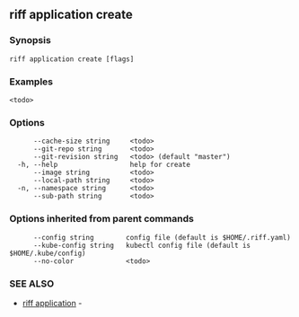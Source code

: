 ## riff application create

<todo>

### Synopsis

<todo>

```
riff application create [flags]
```

### Examples

```
<todo>
```

### Options

```
      --cache-size string     <todo>
      --git-repo string       <todo>
      --git-revision string   <todo> (default "master")
  -h, --help                  help for create
      --image string          <todo>
      --local-path string     <todo>
  -n, --namespace string      <todo>
      --sub-path string       <todo>
```

### Options inherited from parent commands

```
      --config string        config file (default is $HOME/.riff.yaml)
      --kube-config string   kubectl config file (default is $HOME/.kube/config)
      --no-color             <todo>
```

### SEE ALSO

* [riff application](riff_application.md)	 - <todo>


